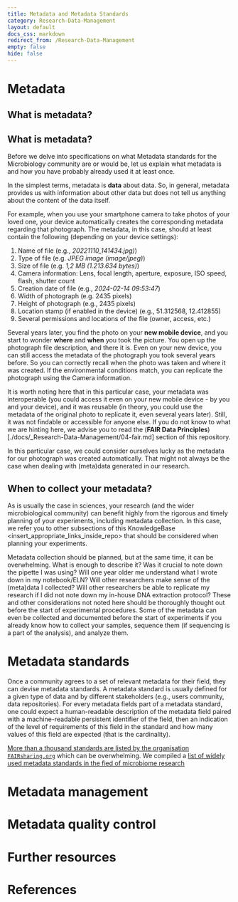 ```yaml
---
title: Metadata and Metadata Standards
category: Research-Data-Management
layout: default
docs_css: markdown
redirect_from: /Research-Data-Management
empty: false
hide: false
---
```


# Metadata

## What is metadata? 
## What is metadata? 

Before we delve into specifications on what Metadata standards for the Microbiology community are or would be, let us explain what metadata is and how you have probably already used it at least once. 

In the simplest terms, metadata is **data** about data. So, in general, metadata provides us with information about other data but does not tell us anything about the content of the data itself. 

For example, when you use your smartphone camera to take photos of your loved one, your device automatically creates the corresponding metadata regarding that photograph. The metadata, in this case, should at least contain the following (depending on your device settings):

1. Name of file (e.g., *20221110_141434.jpg)*)
2. Type of file (e.g. *JPEG image (image/jpeg)*)
3. Size of file (e.g. *1,2 MB (1.213.634 bytes)*)
4. Camera information: Lens, focal length, aperture, exposure, ISO speed, flash, shutter count
6. Creation date of file (e.g., *2024-02-14 09:53:47*)
7. Width of photograph (e.g. 2435 pixels)
8. Height of photograph (e.g., 2435 pixels) 
9. Location stamp (if enabled in the device) (e.g., 51.312568, 12.412855)
10. Several permissions and locations of the file (owner, access, etc.)

Several years later, you find the photo on your **new mobile device**, and you start to wonder **where** and **when** you took the picture. You open up the photograph file description, and there it is. Even on your new device, you can still access the metadata of the photograph you took several years before. So you can correctly recall when the photo was taken and where it was created. If the environmental conditions match, you can replicate the photograph using the Camera information. 

It is worth noting here that in this particular case, your metadata was interoperable (you could access it even on your new mobile device - by you and your device), and it was reusable (in theory, you could use the metadata of the original photo to replicate it, even several years later). Still, it was not findable or accessible for anyone else. If you do not know to what we are hinting here, we advise you to read the (**FAIR Data Principles**)[./docs/_Research-Data-Management/04-fair.md] section of this repository.

In this particular case, we could consider ourselves lucky as the metadata for our photograph was created automatically. That might not always be the case when dealing with (meta)data generated in our research.

## When to collect your metadata?

As is usually the case in sciences, your research (and the wider microbiological community) can benefit highly from the rigorous and timely planning of your experiments, including metadata collection. In this case, we refer you to other subsections of this KnowledgeBase <insert_appropriate_links_inside_repo> that should be considered when planning your experiments.

Metadata collection should be planned, but at the same time, it can be overwhelming. What is enough to describe it? Was it crucial to note down the pipette I was using? Will one year older me understand what I wrote down in my notebook/ELN? Will other researchers make sense of the (meta)data I collected? Will other researchers be able to replicate my research if I did not note down my in-house DNA extraction protocol? These and other considerations not noted here should be thoroughly thought out before the start of experimental procedures. Some of the metadata can even be collected and documented before the start of experiments if you already know how to collect your samples, sequence them (if sequencing is a part of the analysis), and analyze them. 



# Metadata standards

Once a community agrees to a set of relevant metadata for their field, they can devise metadata standards.
A metadata standard is usually defined for a given type of data and by different stakeholders (e.g., users community, data repositories).
For every metadata fields part of a metadata standard, one could expect a human-readable description of the metadata field paired with a machine-readable persistent identifier of the field, then an indication of the level of requirements of this field in the standard and how many values of this field are expected (that is the cardinality).


[More than a thousand standards are listed by the organisation `FAIRsharing.org`](https://fairsharing.org/search?fairsharingRegistry=Standard) which can be overwhelming.
We compiled a [list of widely used metadata standards in the fied of microbiome research](https://github.com/NFDI4Microbiota/MetadataStandards)


# Metadata management

# Metadata quality control

# Further resources

# References
